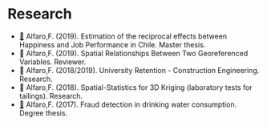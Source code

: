 # Research
- [🧾](https://github.com/fralfaro/portfolio/blob/main/docs/files/researches/tesis_master.pdf) Alfaro,F. (2019). Estimation of the reciprocal effects between Happiness and Job Performance in Chile. Master thesis. 
- 🧾 Alfaro,F. (2019). Spatial Relationships Between Two Georeferenced Variables. Reviewer. 
- 🧾 Alfaro,F. (2018/2019). University Retention - Construction Engineering. Research. 
- 🧾 Alfaro,F. (2018). Spatial-Statistics for 3D Kriging (laboratory tests for tailings). Research. 
- [🧾](https://github.com/fralfaro/portfolio/blob/main/docs/files/researches/tesis_degree.pdf) Alfaro,F. (2017). Fraud detection in drinking water consumption. Degree thesis. 

